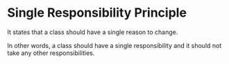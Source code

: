 # Single Responsibility Principle
It states that a class should have a single reason to change.

In other words, a class should have a single responsibility and it should not take any other responsibilities.
